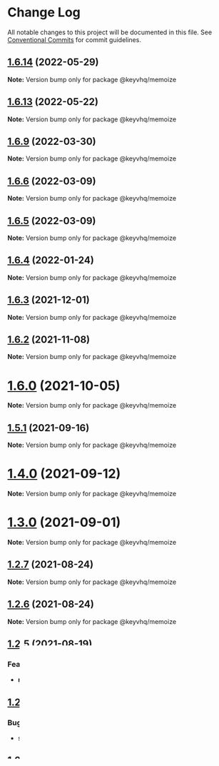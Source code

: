 # Change Log

All notable changes to this project will be documented in this file.
See [Conventional Commits](https://conventionalcommits.org) for commit guidelines.

## [1.6.14](https://github.com/microlinkhq/keyv/compare/v1.6.13...v1.6.14) (2022-05-29)

**Note:** Version bump only for package @keyvhq/memoize

## [1.6.13](https://github.com/microlinkhq/keyv/compare/v1.6.12...v1.6.13) (2022-05-22)

**Note:** Version bump only for package @keyvhq/memoize

## [1.6.9](https://github.com/microlinkhq/keyv/compare/v1.6.8...v1.6.9) (2022-03-30)

**Note:** Version bump only for package @keyvhq/memoize

## [1.6.6](https://github.com/microlinkhq/keyv/compare/v1.6.4...v1.6.6) (2022-03-09)

**Note:** Version bump only for package @keyvhq/memoize

## [1.6.5](https://github.com/microlinkhq/keyv/compare/v1.6.4...v1.6.5) (2022-03-09)

**Note:** Version bump only for package @keyvhq/memoize

## [1.6.4](https://github.com/microlinkhq/keyv/compare/v1.6.3...v1.6.4) (2022-01-24)

**Note:** Version bump only for package @keyvhq/memoize

## [1.6.3](https://github.com/microlinkhq/keyv/compare/v1.6.2...v1.6.3) (2021-12-01)

**Note:** Version bump only for package @keyvhq/memoize

## [1.6.2](https://github.com/microlinkhq/keyv/compare/v1.6.1...v1.6.2) (2021-11-08)

**Note:** Version bump only for package @keyvhq/memoize

# [1.6.0](https://github.com/microlinkhq/keyv/compare/v1.5.2...v1.6.0) (2021-10-05)

**Note:** Version bump only for package @keyvhq/memoize

## [1.5.1](https://github.com/microlinkhq/keyv/compare/v1.5.0...v1.5.1) (2021-09-16)

**Note:** Version bump only for package @keyvhq/memoize

# [1.4.0](https://github.com/microlinkhq/keyv/compare/v1.3.0...v1.4.0) (2021-09-12)

**Note:** Version bump only for package @keyvhq/memoize

# [1.3.0](https://github.com/microlinkhq/keyv/compare/v1.2.7...v1.3.0) (2021-09-01)

**Note:** Version bump only for package @keyvhq/memoize

## [1.2.7](https://github.com/microlinkhq/keyv/compare/v1.2.6...v1.2.7) (2021-08-24)

**Note:** Version bump only for package @keyvhq/memoize

## [1.2.6](https://github.com/microlinkhq/keyv/compare/v1.2.5...v1.2.6) (2021-08-24)

**Note:** Version bump only for package @keyvhq/memoize

## [1.2.5](https://github.com/microlinkhq/keyv/compare/v1.2.4...v1.2.5) (2021-08-19)

### Features

* **memoize:** add a way to invalidate on demand ([82e713b](https://github.com/microlinkhq/keyv/commit/82e713b3e73686598f2a5a815467aa9ba6e7d532))

## [1.2.4](https://github.com/microlinkhq/keyv/compare/v1.2.3...v1.2.4) (2021-08-19)

### Bug Fixes

* stale ttl value could be 0 ([694ea16](https://github.com/microlinkhq/keyv/commit/694ea1680eac5245c78af296033fa96c845ca9f4))

## [1.2.3](https://github.com/microlinkhq/keyv/compare/v1.2.2...v1.2.3) (2021-08-17)

### Bug Fixes

* indent ([0e2c243](https://github.com/microlinkhq/keyv/commit/0e2c243d687676ed200ac4390d2c30be79db19f1))

## [1.2.2](https://github.com/microlinkhq/keyv/compare/v1.2.1...v1.2.2) (2021-08-16)

**Note:** Version bump only for package @keyvhq/memoize

## [1.2.1](https://github.com/microlinkhq/keyv/compare/v1.2.0...v1.2.1) (2021-08-12)

**Note:** Version bump only for package @keyvhq/memoize

# [1.2.0](https://github.com/microlinkhq/keyv/compare/v1.1.1...v1.2.0) (2021-08-11)

### Bug Fixes

* clear pending after stale is refreshed ([ee49c03](https://github.com/microlinkhq/keyv/commit/ee49c03b1e6f88231b385f16b2e1ab0688464333))

### Features

* expose more memoize methods ([c032e93](https://github.com/microlinkhq/keyv/commit/c032e939e787bfadf587cd89fde2a9f225307ac5))

## [1.1.1](https://github.com/microlinkhq/keyv/compare/v1.1.0...v1.1.1) (2021-07-30)

**Note:** Version bump only for package @keyvhq/memoize

# [1.1.0](https://github.com/microlinkhq/keyv/compare/v1.0.2...v1.1.0) (2021-07-30)

### Features

* add memoize package ([25e1c4f](https://github.com/microlinkhq/keyv/commit/25e1c4f94115dc99e72d1dca28c3e31211d45b5a))
